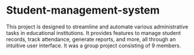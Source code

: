 # Student-management-system
This project is designed to streamline and automate various administrative tasks in educational institutions. It provides features to manage student records, track attendance, generate reports, and more, all through an intuitive user interface. 
It was a group project consisting of 9 members.
